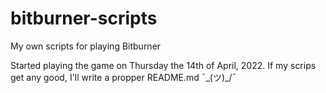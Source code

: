 # bitburner-scripts
My own scripts for playing Bitburner

Started playing the game on Thursday the 14th of April, 2022.
If my scrips get any good, I'll write a propper README.md ¯\_(ツ)_/¯
